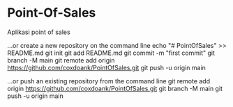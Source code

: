 # Point-Of-Sales
Aplikasi point of sales

…or create a new repository on the command line
echo "# PointOfSales" >> README.md
  git init
  git add README.md
  git commit -m "first commit"
  git branch -M main
  git remote add origin https://github.com/coxdoank/PointOfSales.git
  git push -u origin main


…or push an existing repository from the command line
git remote add origin https://github.com/coxdoank/PointOfSales.git
  git branch -M main
  git push -u origin main
